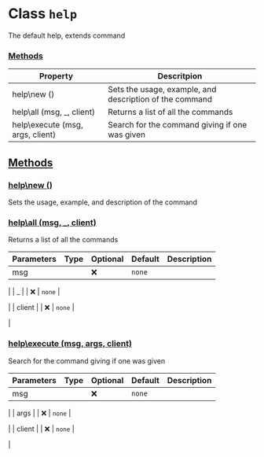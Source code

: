 
# Class `help`
The default help, extends command









### [Methods](#Methods)
| Property | Descritpion |
| -------- | ----------- |
| help\new () | Sets the usage, example, and description of the command |
| help\all (msg, _, client) | Returns a list of all the commands |
| help\execute (msg, args, client) | Search for the command giving if one was given |



## [Methods](#Methods)

### [help\new ()](#help\new)
Sets the usage, example, and description of the command










### [help\all (msg, _, client)](#help\all)
Returns a list of all the commands



| Parameters | Type | Optional | Default | Description |
| --------------- | ---- | -------- | ------- | ----------- |
| msg |  | ❌ | `none` |

 |
| _ |  | ❌ | `none` |

 |
| client |  | ❌ | `none` |

 |











### [help\execute (msg, args, client)](#help\execute)
Search for the command giving if one was given



| Parameters | Type | Optional | Default | Description |
| --------------- | ---- | -------- | ------- | ----------- |
| msg |  | ❌ | `none` |

 |
| args |  | ❌ | `none` |

 |
| client |  | ❌ | `none` |

 |












